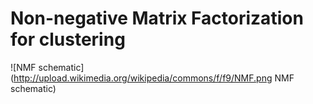 Non-negative Matrix Factorization for clustering
================================================

![NMF schematic](http://upload.wikimedia.org/wikipedia/commons/f/f9/NMF.png NMF schematic)

